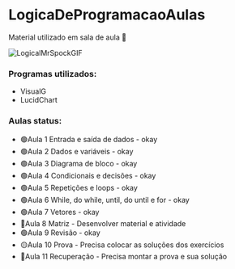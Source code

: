 # LogicaDeProgramacaoAulas
Material utilizado em sala de aula 🚀

![LogicalMrSpockGIF](https://github.com/VSRohod/LogicaDeProgramacaoAulas/assets/89645335/0853248c-eee0-4526-af15-e429195d6293)

<h3>Programas utilizados:</h3>
<ul>
 <li>VisualG</li>
 <li>LucidChart</li>
</ul>

<h3>Aulas status:</h3> 
<ul>
<li>🟢Aula 1 Entrada e saída de dados - okay </li>
<li>🟢Aula 2 Dados e variáveis - okay </li>
<li>🟢Aula 3 Diagrama de bloco - okay </li>
<li>🟢Aula 4 Condicionais e decisões - okay </li>
<li>🟢Aula 5 Repetições e loops - okay </li>
<li>🟢Aula 6 While, do while, until, do until e for - okay </li>
<li>🟢Aula 7 Vetores - okay </li>
<li>🔴Aula 8 Matriz - Desenvolver material e atividade</li>
<li>🟢Aula 9 Revisão - okay </li>
<li>🟡Aula 10 Prova - Precisa colocar as soluções dos exercícios </li>
<li>🔴Aula 11 Recuperação - Precisa montar a prova e sua solução </li>
</ul>
